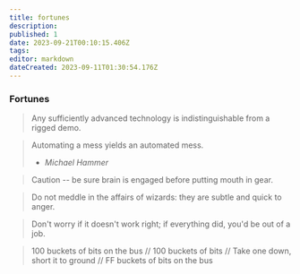 ```yaml
---
title: fortunes
description: 
published: 1
date: 2023-09-21T00:10:15.406Z
tags: 
editor: markdown
dateCreated: 2023-09-11T01:30:54.176Z
---
```


### Fortunes

> Any sufficiently advanced technology is indistinguishable from a rigged demo.

> Automating a mess yields an automated mess.
> - *Michael Hammer*

> Caution -- be sure brain is engaged before putting mouth in gear.

> Do not meddle in the affairs of wizards: they are subtle and quick to anger.

> Don't worry if it doesn't work right; if everything did, you'd be out of a job.

> 100 buckets of bits on the bus // 100 buckets of bits // Take one down, short it to ground // FF buckets of bits on the bus
